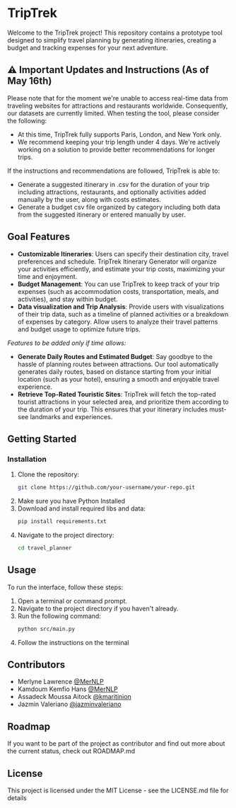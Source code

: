 # TripTrek

Welcome to the TripTrek project! This repository contains a prototype tool designed to simplify travel planning by generating itineraries, creating a budget and tracking expenses for your next adventure. 

## ⚠️ Important Updates and Instructions (As of May 16th)
Please note that for the moment we're unable to access real-time data from traveling websites for attractions and restaurants worldwide. Consequently, our datasets are currently limited. When testing the tool, please consider the following:
- At this time, TripTrek fully supports Paris, London, and New York only.
- We recommend keeping your trip length under 4 days. We're actively working on a solution to provide better recommendations for longer trips.

If the instructions and recommendations are followed, TripTrek is able to:
- Generate a suggested itinerary in .csv for the duration of your trip including attractions, restaurants, and optionally activities added manually by the user, along with costs estimates.
- Generate a budget csv file organized by category including both data from the suggested itinerary or entered manually by user. 

## Goal Features
* **Customizable Itineraries**: Users can specify their destination city, travel preferences and schedule. TripTrek Itinerary Generator will organize your activities efficiently, and estimate your trip costs, maximizing your time and enjoyment.
* **Budget Management**: You can use TripTrek to keep track of your trip expenses (such as accommodation costs, transportation, meals, and activities), and stay within budget. 
* **Data visualization and Trip Analysis**: Provide users with visualizations of their trip data, such as a timeline of planned activities or a breakdown of expenses by category. Allow users to analyze their travel patterns and budget usage to optimize future trips.  

_Features to be added only if time allows:_

* **Generate Daily Routes and Estimated Budget**: Say goodbye to the hassle of planning routes between attractions. Our tool automatically generates daily routes, based on distance starting from your initial location (such as your hotel), ensuring a smooth and enjoyable travel experience.
* **Retrieve Top-Rated Touristic Sites**: TripTrek will fetch the top-rated tourist attractions in your selected area, and prioritize them according to the duration of your trip. This ensures that your itinerary includes must-see landmarks and experiences.

## Getting Started


### Installation

1. Clone the repository:
   ```bash
   git clone https://github.com/your-username/your-repo.git
   ```
2. Make sure you have Python Installed
3. Download and install required libs and data:
    ```bash
    pip install requirements.txt
    ```
2. Navigate to the project directory:
   ```bash
   cd travel_planner
   ```

## Usage

To run the interface, follow these steps:

1. Open a terminal or command prompt.
2. Navigate to the project directory if you haven't already.
3. Run the following command:
   ```bash
   python src/main.py
   ```
4. Follow the instructions on the terminal

## Contributors

* Merlyne Lawrence [@MerNLP](https://github.com/MerNLP)
* Kamdoum Kemfio Hans [@MerNLP](https://github.com/MerNLP)
* Assadeck Moussa Aitock [@kmaritinion](https://github.com/kmartinion)
* Jazmin Valeriano [@jazminvaleriano](https://github.com/jazminvaleriano)

## Roadmap

If you want to be part of the project as contributor and find out more about the current status, check out ROADMAP.md

## License

This project is licensed under the MIT License - see the LICENSE.md file for details
